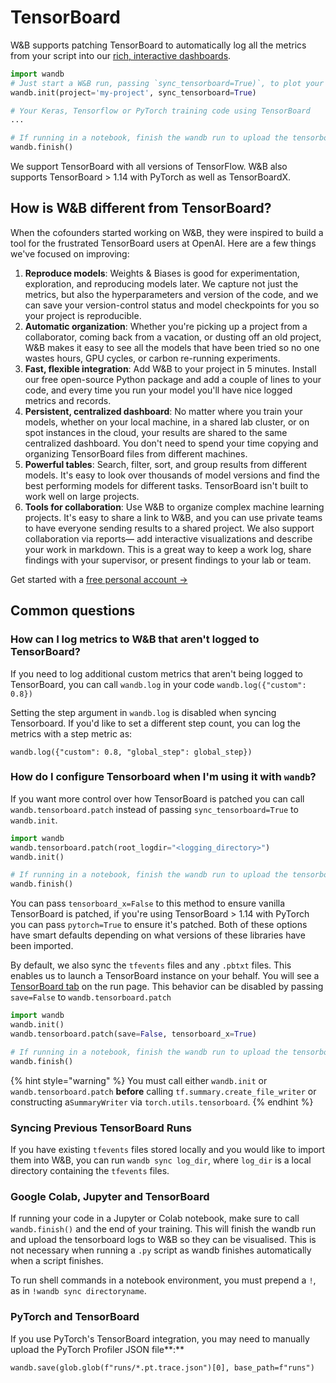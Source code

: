 # TensorBoard

W\&B supports patching TensorBoard to automatically log all the metrics from your script into our [rich, interactive dashboards](../track/app.md).

```python
import wandb
# Just start a W&B run, passing `sync_tensorboard=True)`, to plot your Tensorboard files
wandb.init(project='my-project', sync_tensorboard=True)

# Your Keras, Tensorflow or PyTorch training code using TensorBoard
...

# If running in a notebook, finish the wandb run to upload the tensorboard logs to W&B
wandb.finish()
```

We support TensorBoard with all versions of TensorFlow. W\&B also supports TensorBoard > 1.14 with PyTorch as well as TensorBoardX.



## How is W\&B different from TensorBoard?

When the cofounders started working on W\&B, they were inspired to build a tool for the frustrated TensorBoard users at OpenAI. Here are a few things we've focused on improving:

1. **Reproduce models**: Weights & Biases is good for experimentation, exploration, and reproducing models later. We capture not just the metrics, but also the hyperparameters and version of the code, and we can save your version-control status and model checkpoints for you so your project is reproducible.
2. **Automatic organization**: Whether you're picking up a project from a collaborator, coming back from a vacation, or dusting off an old project, W\&B makes it easy to see all the models that have been tried so no one wastes hours, GPU cycles, or carbon re-running experiments.
3. **Fast, flexible integration**: Add W\&B to your project in 5 minutes. Install our free open-source Python package and add a couple of lines to your code, and every time you run your model you'll have nice logged metrics and records.
4. **Persistent, centralized dashboard**: No matter where you train your models, whether on your local machine, in a shared lab cluster, or on spot instances in the cloud, your results are shared to the same centralized dashboard. You don't need to spend your time copying and organizing TensorBoard files from different machines.
5. **Powerful tables**: Search, filter, sort, and group results from different models. It's easy to look over thousands of model versions and find the best performing models for different tasks. TensorBoard isn't built to work well on large projects.
6. **Tools for collaboration**: Use W\&B to organize complex machine learning projects. It's easy to share a link to W\&B, and you can use private teams to have everyone sending results to a shared project. We also support collaboration via reports— add interactive visualizations and describe your work in markdown. This is a great way to keep a work log, share findings with your supervisor, or present findings to your lab or team.

Get started with a [free personal account →](https://wandb.ai)

## Common questions

### How can I log metrics to W\&B that aren't logged to TensorBoard?

If you need to log additional custom metrics that aren't being logged to TensorBoard, you can call `wandb.log` in your code `wandb.log({"custom": 0.8})`

Setting the step argument in `wandb.log` is disabled when syncing Tensorboard. If you'd like to set a different step count, you can log the metrics with a step metric as:

`wandb.log({"custom": 0.8, "global_step": global_step})`

### How do I configure Tensorboard when I'm using it with `wandb`?

If you want more control over how TensorBoard is patched you can call `wandb.tensorboard.patch` instead of passing `sync_tensorboard=True` to `wandb.init`.

```python
import wandb
wandb.tensorboard.patch(root_logdir="<logging_directory>")
wandb.init()

# If running in a notebook, finish the wandb run to upload the tensorboard logs to W&B
wandb.finish()
```

You can pass `tensorboard_x=False` to this method to ensure vanilla TensorBoard is patched, if you're using TensorBoard > 1.14 with PyTorch you can pass `pytorch=True` to ensure it's patched. Both of these options have smart defaults depending on what versions of these libraries have been imported.

By default, we also sync the `tfevents` files and any `.pbtxt` files. This enables us to launch a TensorBoard instance on your behalf. You will see a [TensorBoard tab](https://www.wandb.com/articles/hosted-tensorboard) on the run page. This behavior can be disabled by passing `save=False` to `wandb.tensorboard.patch`

```python
import wandb
wandb.init()
wandb.tensorboard.patch(save=False, tensorboard_x=True)

# If running in a notebook, finish the wandb run to upload the tensorboard logs to W&B
wandb.finish()
```

{% hint style="warning" %}
You must call either `wandb.init` or `wandb.tensorboard.patch` **before** calling `tf.summary.create_file_writer` or constructing a`SummaryWriter` via `torch.utils.tensorboard`.
{% endhint %}

### Syncing Previous TensorBoard Runs

If you have existing `tfevents` files stored locally and you would like to import them into W\&B, you can run `wandb sync log_dir`, where `log_dir` is a local directory containing the `tfevents` files.

### Google Colab, Jupyter and TensorBoard

If running your code in a Jupyter or Colab notebook, make sure to call `wandb.finish()` and the end of your training. This will finish the wandb run and upload the tensorboard logs to W\&B so they can be visualised. This is not necessary when running a `.py` script as wandb finishes automatically when a script finishes.

To run shell commands in a notebook environment, you must prepend a `!`, as in `!wandb sync directoryname`.

### PyTorch and TensorBoard

If you use PyTorch's TensorBoard integration, you may need to manually upload the PyTorch Profiler JSON file**:**&#x20;

```
wandb.save(glob.glob(f"runs/*.pt.trace.json")[0], base_path=f"runs")
```
